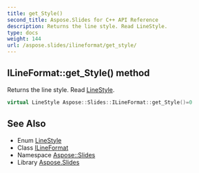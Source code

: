 ```yaml
---
title: get_Style()
second_title: Aspose.Slides for C++ API Reference
description: Returns the line style. Read LineStyle.
type: docs
weight: 144
url: /aspose.slides/ilineformat/get_style/
---
```

## ILineFormat::get_Style() method


Returns the line style. Read [LineStyle](../../linestyle/).

```cpp
virtual LineStyle Aspose::Slides::ILineFormat::get_Style()=0
```

## See Also

* Enum [LineStyle](../../linestyle/)
* Class [ILineFormat](../)
* Namespace [Aspose::Slides](../../)
* Library [Aspose.Slides](../../../)